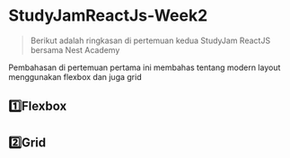 # StudyJamReactJs-Week2
>Berikut adalah ringkasan di pertemuan kedua StudyJam ReactJS bersama Nest Academy


Pembahasan di pertemuan pertama ini membahas tentang modern layout menggunakan flexbox dan juga grid


## 1️⃣Flexbox



## 2️⃣Grid





